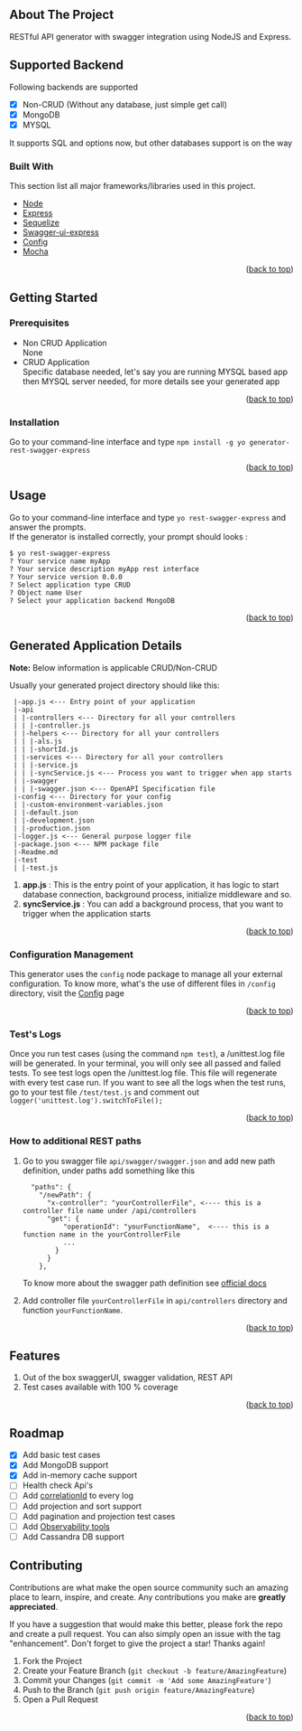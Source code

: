<!-- ABOUT THE PROJECT -->

<div id="top"></div>

## About The Project

RESTful API generator with swagger integration using NodeJS and Express.

## Supported Backend

Following backends are supported

- [x] Non-CRUD (Without any database, just simple get call)
- [x] MongoDB
- [x] MYSQL

It supports SQL and options now, but other databases support is on the way

<!-- GETTING STARTED -->

### Built With

This section list all major frameworks/libraries used in this project.

- [Node](https://nodejs.org)
- [Express](https://expressjs.com/)
- [Sequelize](https://sequelize.org/)
- [Swagger-ui-express](https://www.npmjs.com/package/swagger-ui-express)
- [Config](https://github.com/lorenwest/node-config)
- [Mocha](https://mochajs.org/)

<p align="right">(<a href="#top">back to top</a>)</p>

## Getting Started

### Prerequisites

- Non CRUD Application  
  None
- CRUD Application  
  Specific database needed, let's say you are running MYSQL based app then MYSQL server needed, for more details see your generated app

<p align="right">(<a href="#top">back to top</a>)</p>

### Installation

Go to your command-line interface and type `npm install -g yo generator-rest-swagger-express`

<p align="right">(<a href="#top">back to top</a>)</p>

<!-- USAGE EXAMPLES -->

## Usage

Go to your command-line interface and type `yo rest-swagger-express` and answer the prompts.  
If the generator is installed correctly, your prompt should looks :

```
$ yo rest-swagger-express
? Your service name myApp
? Your service description myApp rest interface
? Your service version 0.0.0
? Select application type CRUD
? Object name User
? Select your application backend MongoDB
```

<p align="right">(<a href="#top">back to top</a>)</p>

## Generated Application Details

**Note:** Below information is applicable CRUD/Non-CRUD

Usually your generated project directory should like this:

```
 |-app.js <--- Entry point of your application
 |-api
 | |-controllers <--- Directory for all your controllers
 | | |-controller.js
 | |-helpers <--- Directory for all your controllers
 | | |-als.js
 | | |-shortId.js
 | |-services <--- Directory for all your controllers
 | | |-service.js
 | | |-syncService.js <--- Process you want to trigger when app starts
 | |-swagger
 | | |-swagger.json <--- OpenAPI Specification file
 |-config <--- Directory for your config
 | |-custom-environment-variables.json
 | |-default.json
 | |-development.json
 | |-production.json
 |-logger.js <--- General purpose logger file
 |-package.json <--- NPM package file
 |-Readme.md
 |-test
 | |-test.js
```

1. **app.js** : This is the entry point of your application, it has logic to start  
   database connection, background process, initialize middleware and so.
2. **syncService.js** : You can add a background process, that you want to trigger when the application starts

<p align="right">(<a href="#top">back to top</a>)</p>

### Configuration Management

This generator uses the `config` node package to manage all your external configuration. To know more, what's the use of different files in `/config` directory, visit the [Config](https://www.npmjs.com/package/config) page

<p align="right">(<a href="#top">back to top</a>)</p>

### Test's Logs

Once you run test cases (using the command `npm test`), a /unittest.log file will be generated. In your terminal, you will only see all passed and failed tests. To see test logs open the /unittest.log file. This file will regenerate with every test case run. If you want to see all the logs when the test runs, go to your test file `/test/test.js` and comment out `logger('unittest.log').switchToFile();`

<p align="right">(<a href="#top">back to top</a>)</p>

### How to additional REST paths

1. Go to you swagger file `api/swagger/swagger.json` and add new path definition, under paths add something like this

   ```
     "paths": {
       "/newPath": {
         "x-controller": "yourControllerFile", <---- this is a controller file name under /api/controllers
         "get": {
             "operationId": "yourFunctionName",  <---- this is a function name in the yourControllerFile
             ...
           }
         }
       },
   ```

   To know more about the swagger path definition see [official docs](https://swagger.io/specification)

2. Add controller file `yourControllerFile` in `api/controllers` directory and function `yourFunctionName`.

<p align="right">(<a href="#top">back to top</a>)</p>

## Features

1. Out of the box swaggerUI, swagger validation, REST API
2. Test cases available with 100 % coverage

<p align="right">(<a href="#top">back to top</a>)</p>

<!-- ROADMAP -->

## Roadmap

- [x] Add basic test cases
- [x] Add MongoDB support
- [x] Add in-memory cache support
- [ ] Health check Api's
- [ ] Add [correlationId](https://microsoft.github.io/code-with-engineering-playbook/observability/correlation-id/) to every log
- [ ] Add projection and sort support
- [ ] Add pagination and projection test cases
- [ ] Add [Observability tools](https://www.baeldung.com/distributed-systems-observability)
- [ ] Add Cassandra DB support

<!-- CONTRIBUTING -->

## Contributing

Contributions are what make the open source community such an amazing place to learn, inspire, and create. Any contributions you make are **greatly appreciated**.

If you have a suggestion that would make this better, please fork the repo and create a pull request. You can also simply open an issue with the tag "enhancement".
Don't forget to give the project a star! Thanks again!

1. Fork the Project
2. Create your Feature Branch (`git checkout -b feature/AmazingFeature`)
3. Commit your Changes (`git commit -m 'Add some AmazingFeature'`)
4. Push to the Branch (`git push origin feature/AmazingFeature`)
5. Open a Pull Request

<p align="right">(<a href="#top">back to top</a>)</p>
